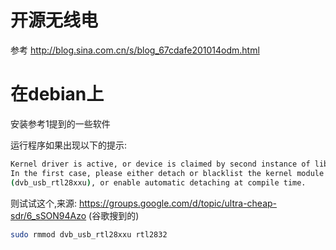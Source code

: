 # 开源无线电

参考 http://blog.sina.com.cn/s/blog_67cdafe201014odm.html

# 在debian上

安装参考1提到的一些软件

运行程序如果出现以下的提示:
```bash
Kernel driver is active, or device is claimed by second instance of librtlsdr.
In the first case, please either detach or blacklist the kernel module
(dvb_usb_rtl28xxu), or enable automatic detaching at compile time.
```
则试试这个,来源: https://groups.google.com/d/topic/ultra-cheap-sdr/6_sSON94Azo (谷歌搜到的)
```bash
sudo rmmod dvb_usb_rtl28xxu rtl2832 
```